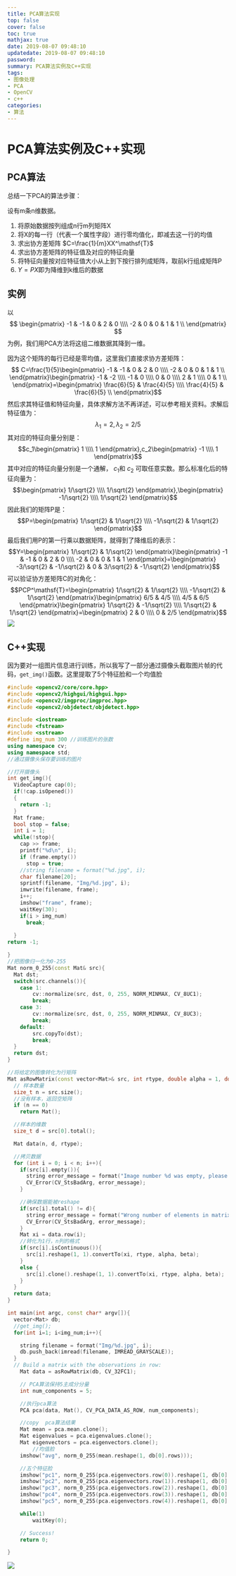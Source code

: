 ```yaml
---
title: PCA算法实现
top: false
cover: false
toc: true
mathjax: true
date: 2019-08-07 09:48:10
updatedate: 2019-08-07 09:48:10
password:
summary: PCA算法实例及C++实现
tags:
- 图像处理
- PCA
- OpenCV
- c++
categories:
- 算法
---
```

# PCA算法实例及C++实现

## PCA算法
总结一下PCA的算法步骤：

设有m条n维数据。

1. 将原始数据按列组成n行m列矩阵X
2. 将X的每一行（代表一个属性字段）进行零均值化，即减去这一行的均值
3. 求出协方差矩阵 $C=\frac{1}{m}XX^\mathsf{T}$
4. 求出协方差矩阵的特征值及对应的特征向量
5. 将特征向量按对应特征值大小从上到下按行排列成矩阵，取前k行组成矩阵P
6. $Y = PX$即为降维到k维后的数据

## 实例

以
$$ \begin{pmatrix}
  -1 & -1 & 0 & 2 & 0 \\\\
  -2 & 0 & 0 & 1 & 1 \\
\end{pmatrix} $$
为例，我们用PCA方法将这组二维数据其降到一维。

因为这个矩阵的每行已经是零均值，这里我们直接求协方差矩阵：
$$ C=\frac{1}{5}\begin{pmatrix}
  -1 & -1 & 0 & 2 & 0 \\\\
  -2 & 0 & 0 & 1 & 1 \\
\end{pmatrix}\begin{pmatrix}
  -1 & -2 \\\\
  -1 & 0  \\\\
  0  & 0  \\\\
  2  & 1  \\\\
  0  & 1 \\
\end{pmatrix}=\begin{pmatrix}
  \frac{6}{5} & \frac{4}{5} \\\\
  \frac{4}{5} & \frac{6}{5} \\
\end{pmatrix}$$
然后求其特征值和特征向量，具体求解方法不再详述，可以参考相关资料。求解后特征值为：
$$\lambda_1=2,\lambda_2=2/5$$
其对应的特征向量分别是：
$$c_1\begin{pmatrix}
  1 \\\\
  1
\end{pmatrix},c_2\begin{pmatrix}
  -1 \\\\
  1
\end{pmatrix}$$
其中对应的特征向量分别是一个通解， $c_1$和 $c_2$ 可取任意实数。那么标准化后的特征向量为：
$$\begin{pmatrix}
  1/\sqrt{2} \\\\
  1/\sqrt{2}
\end{pmatrix},\begin{pmatrix}
  -1/\sqrt{2} \\\\
  1/\sqrt{2}
\end{pmatrix}$$
因此我们的矩阵P是：
$$P=\begin{pmatrix}
  1/\sqrt{2}  & 1/\sqrt{2}  \\\\
  -1/\sqrt{2} & 1/\sqrt{2}
\end{pmatrix}$$
最后我们用P的第一行乘以数据矩阵，就得到了降维后的表示：
$$Y=\begin{pmatrix}
  1/\sqrt{2} & 1/\sqrt{2}
\end{pmatrix}\begin{pmatrix}
  -1 & -1 & 0 & 2 & 0 \\\\
  -2 & 0 & 0 & 1 & 1
\end{pmatrix}=\begin{pmatrix}
  -3/\sqrt{2} & -1/\sqrt{2} & 0 & 3/\sqrt{2} & -1/\sqrt{2}
\end{pmatrix}$$
可以验证协方差矩阵C的对角化：
$$PCP^\mathsf{T}=\begin{pmatrix}
  1/\sqrt{2}  & 1/\sqrt{2}  \\\\
  -1/\sqrt{2} & 1/\sqrt{2}
\end{pmatrix}\begin{pmatrix}
  6/5 & 4/5 \\\\
  4/5 & 6/5
\end{pmatrix}\begin{pmatrix}
  1/\sqrt{2} & -1/\sqrt{2}  \\\\
  1/\sqrt{2} & 1/\sqrt{2}
\end{pmatrix}=\begin{pmatrix}
  2 & 0  \\\\
  0 & 2/5
\end{pmatrix}$$
![](https://cdn.jsdelivr.net/gh/liuyaanng/Blog_source@master/blog_images/PCA算法实现/02.png)

## C++实现
因为要对一组图片信息进行训练，所以我写了一部分通过摄像头截取图片帧的代码，`get_img()`函数。这里提取了5个特征脸和一个均值脸

```cpp
#include <opencv2/core/core.hpp>
#include <opencv2/highgui/highgui.hpp>
#include <opencv2/imgproc/imgproc.hpp>
#include <opencv2/objdetect/objdetect.hpp>

#include <iostream>
#include <fstream>
#include <sstream>
#define img_num 300 //训练图片的张数
using namespace cv;
using namespace std;
//通过摄像头保存要训练的图片

//打开摄像头
int get_img(){
  VideoCapture cap(0);
  if(!cap.isOpened())
  {
    return -1;
  }
  Mat frame;
  bool stop = false;
  int i = 1;
  while(!stop){
    cap >> frame;
    printf("%d\n", i);
    if (frame.empty())
      stop = true;
    //string filename = format("%d.jpg", i);
    char filename[20];
    sprintf(filename, "Img/%d.jpg", i);
    imwrite(filename, frame);
    i++;
    imshow("frame", frame);
    waitKey(30);
    if(i > img_num)
      break;
    
  }
return -1;

}
//把图像归一化为0-255
Mat norm_0_255(const Mat& src){
  Mat dst;
  switch(src.channels()){
    case 1:
        cv::normalize(src, dst, 0, 255, NORM_MINMAX, CV_8UC1);
        break;
    case 3:
        cv::normalize(src, dst, 0, 255, NORM_MINMAX, CV_8UC3);
        break;
    default:
        src.copyTo(dst);
        break;
  }
  return dst;
}

//将给定的图像转化为行矩阵
Mat asRowMatrix(const vector<Mat>& src, int rtype, double alpha = 1, double beta = 0){
  // 样本数量
  size_t n = src.size();
  //没有样本，返回空矩阵
  if (n == 0)
    return Mat();

  //样本的维数
  size_t d = src[0].total();

  Mat data(n, d, rtype);

  //拷贝数据
  for (int i = 0; i < n; i++){
    if(src[i].empty()){
      string error_message = format("Image number %d was empty, please check your input data.", i);
      CV_Error(CV_StsBadArg, error_message);
    }

    //确保数据能被reshape
    if(src[i].total() != d){
      string error_message = format("Wrong number of elements in matrix #%d! Expected %d was %d.", i, d, src[i].total());
      CV_Error(CV_StsBadArg, error_message);
    }
    Mat xi = data.row(i);
    //转化为1行，n列的格式
    if(src[i].isContinuous()){
      src[i].reshape(1, 1).convertTo(xi, rtype, alpha, beta);
    }
    else {
      src[i].clone().reshape(1, 1).convertTo(xi, rtype, alpha, beta);
    }
  }
  return data;
}

int main(int argc, const char* argv[]){
  vector<Mat> db;
  //get_img();
  for(int i=1; i<img_num;i++){

    string filename = format("Img/%d.jpg", i);
    db.push_back(imread(filename, IMREAD_GRAYSCALE));
  }
  // Build a matrix with the observations in row:
    Mat data = asRowMatrix(db, CV_32FC1);

    // PCA算法保持5主成分分量
    int num_components = 5;

    //执行pca算法
    PCA pca(data, Mat(), CV_PCA_DATA_AS_ROW, num_components);

    //copy  pca算法结果
    Mat mean = pca.mean.clone();
    Mat eigenvalues = pca.eigenvalues.clone();
    Mat eigenvectors = pca.eigenvectors.clone();
        //均值脸
    imshow("avg", norm_0_255(mean.reshape(1, db[0].rows)));

    //五个特征脸
    imshow("pc1", norm_0_255(pca.eigenvectors.row(0)).reshape(1, db[0].rows));
    imshow("pc2", norm_0_255(pca.eigenvectors.row(1)).reshape(1, db[0].rows));
    imshow("pc3", norm_0_255(pca.eigenvectors.row(2)).reshape(1, db[0].rows));
    imshow("pc4", norm_0_255(pca.eigenvectors.row(3)).reshape(1, db[0].rows));
    imshow("pc5", norm_0_255(pca.eigenvectors.row(4)).reshape(1, db[0].rows));

    while(1)
        waitKey(0);

    // Success!
    return 0;

}
```
![](https://cdn.jsdelivr.net/gh/liuyaanng/Blog_source@master/blog_images/PCA算法实现/01.png)
